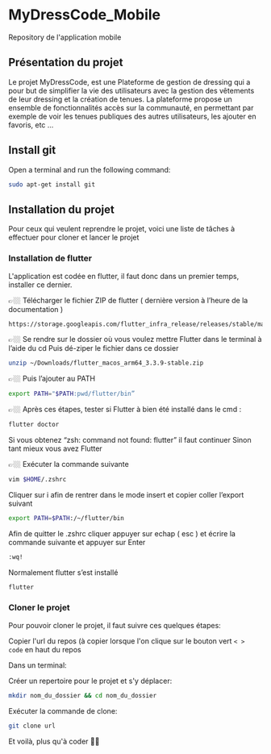 # MyDressCode_Mobile
Repository de l'application mobile

## Présentation du projet 

Le projet MyDressCode, est une Plateforme de gestion de dressing qui a pour but de simplifier la vie des utilisateurs avec la gestion des vêtements de leur dressing et la création de tenues. La plateforme propose un ensemble de fonctionnalités accès sur la communauté, en permettant par exemple de voir les tenues publiques des autres utilisateurs, les ajouter en favoris, etc ...

## Install git

Open a terminal and run the following command: 
```bash 
sudo apt-get install git
```

## Installation du projet
Pour ceux qui veulent reprendre le projet, voici une liste de tâches à effectuer pour cloner et lancer le projet

### Installation de flutter
L'application est codée en flutter, il faut donc dans un premier temps, installer ce dernier.

👉🏼 Télécharger le fichier ZIP de flutter ( dernière version à l’heure de la documentation )
```bash
https://storage.googleapis.com/flutter_infra_release/releases/stable/macos/flutter_macos_arm64_3.3.9-stable.zip
```

👉🏼 Se rendre sur le dossier où vous voulez mettre Flutter dans le terminal à l’aide du cd Puis dé-ziper le fichier dans ce dossier
```bash
unzip ~/Downloads/flutter_macos_arm64_3.3.9-stable.zip
```

👉🏼 Puis l’ajouter au PATH
```bash
export PATH="$PATH:pwd/flutter/bin”
```

👉🏼 Après ces étapes, tester si Flutter à bien été installé dans le cmd :
```bash
flutter doctor
```
Si vous obtenez “zsh: command not found: flutter” il faut continuer
Sinon tant mieux vous avez Flutter

👉🏼 Exécuter la commande suivante
```bash
vim $HOME/.zshrc
```

Cliquer sur i afin de rentrer dans le mode insert et copier coller l’export suivant
```bash
export PATH=$PATH:/~/flutter/bin
```
Afin de quitter le .zshrc cliquer appuyer sur echap ( esc ) et écrire la commande suivante
et appuyer sur Enter
```bash
:wq!
```

Normalement flutter s’est installé
```bash
flutter
```

### Cloner le projet 
Pour pouvoir cloner le projet, il faut suivre ces quelques étapes:

Copier l'url du repos (à copier lorsque l'on clique sur le bouton vert `< > code` en haut du repos

Dans un terminal:

  Créer un repertoire pour le projet et s'y déplacer: 
```bash
mkdir nom_du_dossier && cd nom_du_dossier
```
  
  Exécuter la commande de clone: 
  
```bash
git clone url
```

Et voilà, plus qu'à coder 👍🏻
